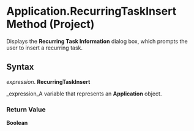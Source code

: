 
# Application.RecurringTaskInsert Method (Project)

Displays the  **Recurring Task Information** dialog box, which prompts the user to insert a recurring task.


## Syntax

 _expression_. **RecurringTaskInsert**

 _expression_A variable that represents an  **Application** object.


### Return Value

 **Boolean**

